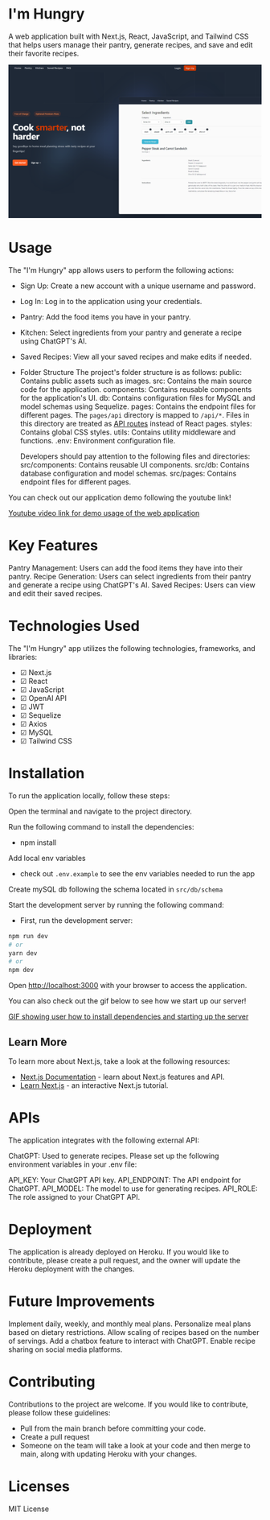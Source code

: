 # I'm Hungry

A web application built with Next.js, React, JavaScript, and Tailwind CSS that helps users manage their pantry, generate recipes, and save and edit their favorite recipes.

![Screenshot of web app](./public/images/readme-image.png)

# Usage
The "I'm Hungry" app allows users to perform the following actions:

- Sign Up: Create a new account with a unique username and password.
- Log In: Log in to the application using your credentials.
- Pantry: Add the food items you have in your pantry.
- Kitchen: Select ingredients from your pantry and generate a recipe using ChatGPT's AI.
- Saved Recipes: View all your saved recipes and make edits if needed.
- Folder Structure
  The project's folder structure is as follows:
    public: Contains public assets such as images.
    src: Contains the main source code for the application.
    components: Contains reusable components for the application's UI.
    db: Contains configuration files for MySQL and model schemas using Sequelize.
    pages: Contains the endpoint files for different pages.
      The `pages/api` directory is mapped to `/api/*`. Files in this directory are treated as [API routes](https://nextjs.org/docs/api-routes/introduction) instead of React pages.
    styles: Contains global CSS styles.
    utils: Contains utility middleware and functions.
    .env: Environment configuration file.

  Developers should pay attention to the following files and directories:
    src/components: Contains reusable UI components.
    src/db: Contains database configuration and model schemas.
    src/pages: Contains endpoint files for different pages.

You can check out our application demo following the youtube link!


[Youtube video link for demo usage of the web application](https://youtu.be/WdB640nxd3M)


# Key Features
Pantry Management: Users can add the food items they have into their pantry.
Recipe Generation: Users can select ingredients from their pantry and generate a recipe using ChatGPT's AI.
Saved Recipes: Users can view and edit their saved recipes.

# Technologies Used
The "I'm Hungry" app utilizes the following technologies, frameworks, and libraries:

- &#9745; Next.js
- &#9745; React
- &#9745; JavaScript
- &#9745; OpenAI API
- &#9745; JWT
- &#9745; Sequelize
- &#9745; Axios
- &#9745; MySQL
- &#9745; Tailwind CSS
# Installation
To run the application locally, follow these steps:

Open the terminal and navigate to the project directory.

Run the following command to install the dependencies:

- npm install

Add local env variables 
- check out `.env.example` to see the env variables needed to run the app

Create mySQL db following the schema located in `src/db/schema`

Start the development server by running the following command:

- First, run the development server:

```bash
npm run dev
# or
yarn dev
# or
npm dev
```

Open [http://localhost:3000](http://localhost:3000) with your browser to access the application.

You can also check out the gif below to see how we start up our server!


[GIF showing user how to install dependencies and starting up the server](./public/images/readme.gif)

## Learn More

To learn more about Next.js, take a look at the following resources:

- [Next.js Documentation](https://nextjs.org/docs) - learn about Next.js features and API.
- [Learn Next.js](https://nextjs.org/learn) - an interactive Next.js tutorial.

# APIs
The application integrates with the following external API:

ChatGPT: Used to generate recipes. Please set up the following environment variables in your .env file:

API_KEY: Your ChatGPT API key.
API_ENDPOINT: The API endpoint for ChatGPT.
API_MODEL: The model to use for generating recipes.
API_ROLE: The role assigned to your ChatGPT API.

# Deployment
The application is already deployed on Heroku. If you would like to contribute, please create a pull request, and the owner will update the Heroku deployment with the changes.

# Future Improvements

Implement daily, weekly, and monthly meal plans.
Personalize meal plans based on dietary restrictions.
Allow scaling of recipes based on the number of servings.
Add a chatbox feature to interact with ChatGPT.
Enable recipe sharing on social media platforms.

# Contributing
Contributions to the project are welcome. If you would like to contribute, please follow these guidelines:

- Pull from the main branch before committing your code.
- Create a pull request
- Someone on the team will take a look at your code and then merge to main, along with updating Heroku with your changes.

# Licenses

MIT License